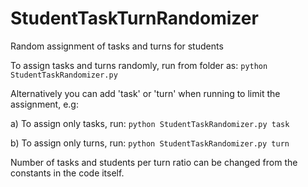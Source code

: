 # StudentTaskTurnRandomizer
Random assignment of tasks and turns for students

To assign tasks and turns randomly, run from folder as:
    ```
    python StudentTaskRandomizer.py
    ```

Alternatively you can add 'task' or 'turn' when running to limit the assignment, e.g:

a) To assign only tasks, run:
    ```
    python StudentTaskRandomizer.py task
    ```
    
b) To assign only turns, run:
    ```
        python StudentTaskRandomizer.py turn
    ```

Number of tasks and students per turn ratio can be changed from the constants in the code itself.
